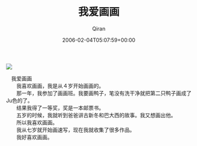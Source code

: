﻿---
title: 我爱画画
author: Qiran
type: post
date: 2006-02-04T05:07:59+00:00
url: /zh/我爱画画/
tags:
  - 新浪博客

---
![](/uploads/2006/02/487ac2fd5b50f2511ebca.jpg)

　我爱画画  
　　我喜欢画画，我是从４岁开始画画的。  
　　那一年，我参加了画画班。我要画鸭子，笔没有洗干净就把第二只鸭子画成了Ju色的了。  
　　结果我得了一等奖，奖是一本邮票书。  
　　五岁的时候，我就听到爸爸讲古新冬和巴大西的故事。我又想画出他。  
　　所以我喜欢画画。  
　　我从七岁就开始画速写，现在我就收集了很多作品。  
　　我好喜欢画画。
